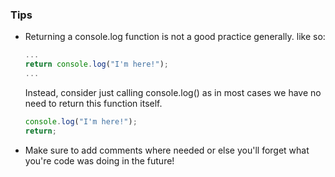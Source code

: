 ### Tips

* Returning a console.log function is not a good practice generally. like so:
  ```javascript
  ...
  return console.log("I'm here!");
  ...
  ```
  Instead, consider just calling console.log() as in most cases we have no need to return this function itself.
  ```javascript
  console.log("I'm here!");
  return;
  ```

* Make sure to add comments where needed or else you'll forget what you're code was doing in the future!

